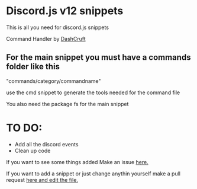 # Discord.js v12 snippets

This is all you need for discord.js snippets

Command Handler by [DashCruft](https://github.com/Dashcruft])

## For the main snippet you must have a commands folder like this 
"commands/category/commandname"

use the cmd snippet to generate the tools needed for the command file

You also need the package fs for the main snippet

# TO DO:

* Add all the discord events
* Clean up code

If you want to see some things added Make an issue [here.](https://github.com/D3monSlayer64/discord.js-snippets/issues/new)

If you want to add a snippet or just change anythin yourself make a pull request [here and edit the file.](https://github.com/D3monSlayer64/discord.js-snippets)
